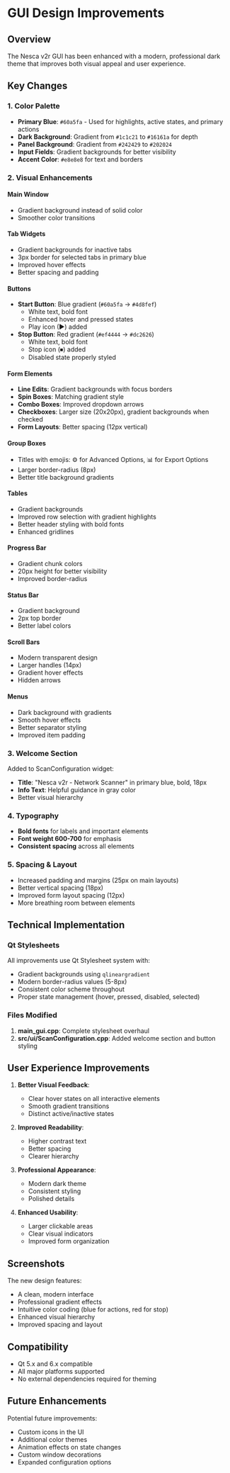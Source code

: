 # GUI Design Improvements

## Overview
The Nesca v2r GUI has been enhanced with a modern, professional dark theme that improves both visual appeal and user experience.

## Key Changes

### 1. Color Palette
- **Primary Blue**: `#60a5fa` - Used for highlights, active states, and primary actions
- **Dark Background**: Gradient from `#1c1c21` to `#16161a` for depth
- **Panel Background**: Gradient from `#242429` to `#202024`
- **Input Fields**: Gradient backgrounds for better visibility
- **Accent Color**: `#e8e8e8` for text and borders

### 2. Visual Enhancements

#### Main Window
- Gradient background instead of solid color
- Smoother color transitions

#### Tab Widgets
- Gradient backgrounds for inactive tabs
- 3px border for selected tabs in primary blue
- Improved hover effects
- Better spacing and padding

#### Buttons
- **Start Button**: Blue gradient (`#60a5fa` → `#4d8fef`)
  - White text, bold font
  - Enhanced hover and pressed states
  - Play icon (▶) added
- **Stop Button**: Red gradient (`#ef4444` → `#dc2626`)
  - White text, bold font
  - Stop icon (⏹) added
  - Disabled state properly styled

#### Form Elements
- **Line Edits**: Gradient backgrounds with focus borders
- **Spin Boxes**: Matching gradient style
- **Combo Boxes**: Improved dropdown arrows
- **Checkboxes**: Larger size (20x20px), gradient backgrounds when checked
- **Form Layouts**: Better spacing (12px vertical)

#### Group Boxes
- Titles with emojis: ⚙ for Advanced Options, 📊 for Export Options
- Larger border-radius (8px)
- Better title background gradients

#### Tables
- Gradient backgrounds
- Improved row selection with gradient highlights
- Better header styling with bold fonts
- Enhanced gridlines

#### Progress Bar
- Gradient chunk colors
- 20px height for better visibility
- Improved border-radius

#### Status Bar
- Gradient background
- 2px top border
- Better label colors

#### Scroll Bars
- Modern transparent design
- Larger handles (14px)
- Gradient hover effects
- Hidden arrows

#### Menus
- Dark background with gradients
- Smooth hover effects
- Better separator styling
- Improved item padding

### 3. Welcome Section
Added to ScanConfiguration widget:
- **Title**: "Nesca v2r - Network Scanner" in primary blue, bold, 18px
- **Info Text**: Helpful guidance in gray color
- Better visual hierarchy

### 4. Typography
- **Bold fonts** for labels and important elements
- **Font weight 600-700** for emphasis
- **Consistent spacing** across all elements

### 5. Spacing & Layout
- Increased padding and margins (25px on main layouts)
- Better vertical spacing (18px)
- Improved form layout spacing (12px)
- More breathing room between elements

## Technical Implementation

### Qt Stylesheets
All improvements use Qt Stylesheet system with:
- Gradient backgrounds using `qlineargradient`
- Modern border-radius values (5-8px)
- Consistent color scheme throughout
- Proper state management (hover, pressed, disabled, selected)

### Files Modified
1. **main_gui.cpp**: Complete stylesheet overhaul
2. **src/ui/ScanConfiguration.cpp**: Added welcome section and button styling

## User Experience Improvements

1. **Better Visual Feedback**:
   - Clear hover states on all interactive elements
   - Smooth gradient transitions
   - Distinct active/inactive states

2. **Improved Readability**:
   - Higher contrast text
   - Better spacing
   - Clearer hierarchy

3. **Professional Appearance**:
   - Modern dark theme
   - Consistent styling
   - Polished details

4. **Enhanced Usability**:
   - Larger clickable areas
   - Clear visual indicators
   - Improved form organization

## Screenshots
The new design features:
- A clean, modern interface
- Professional gradient effects
- Intuitive color coding (blue for actions, red for stop)
- Enhanced visual hierarchy
- Improved spacing and layout

## Compatibility
- Qt 5.x and 6.x compatible
- All major platforms supported
- No external dependencies required for theming

## Future Enhancements
Potential future improvements:
- Custom icons in the UI
- Additional color themes
- Animation effects on state changes
- Custom window decorations
- Expanded configuration options
